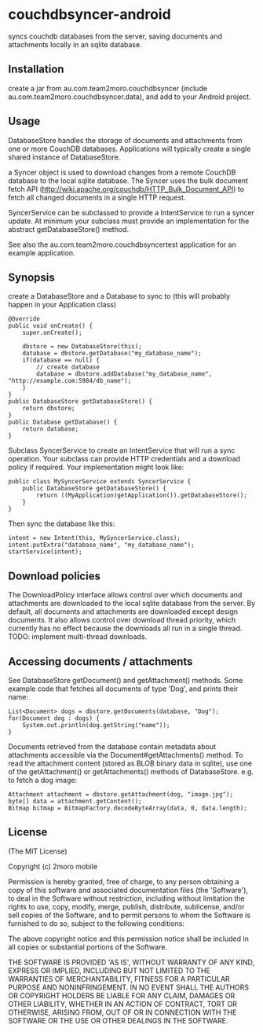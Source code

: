 couchdbsyncer-android
=====================

syncs couchdb databases from the server, saving documents and attachments locally in an sqlite database.

Installation
------------

create a jar from au.com.team2moro.couchdbsyncer (include au.com.team2moro.couchdbsyncer.data), and add to your Android project.

Usage
-----

DatabaseStore handles the storage of documents and attachments from one or more CouchDB databases.  Applications will typically create a single shared instance of DatabaseStore.

a Syncer object is used to download changes from a remote CouchDB database to the local sqlite database. The Syncer uses the bulk document fetch API (http://wiki.apache.org/couchdb/HTTP_Bulk_Document_API) to fetch all changed documents in a single HTTP request.

SyncerService can be subclassed to provide a IntentService to run a syncer update. At minimum your subclass must provide an implementation for the abstract getDatabaseStore() method.

See also the au.com.team2moro.couchdbsyncertest application for an example application.

Synopsis
--------

create a DatabaseStore and a Database to sync to (this will probably happen in your Application class)

    @Override
    public void onCreate() {
        super.onCreate();
        
        dbstore = new DatabaseStore(this);
        database = dbstore.getDatabase("my_database_name");
        if(database == null) {
            // create database
            database = dbstore.addDatabase("my_database_name", "http://example.com:5984/db_name");
        }
    }
    public DatabaseStore getDatabaseStore() {
        return dbstore;
    }
    public Database getDatabase() {
        return database;
    }
 
Subclass SyncerService to create an IntentService that will run a sync operation.  Your subclass can provide HTTP credentials and a download policy if required.  Your implementation might look like:

    public class MySyncerService extends SyncerService {
        public DatabaseStore getDatabaseStore() {
            return ((MyApplication)getApplication()).getDatabaseStore();
        }
    }

Then sync the database like this:

    intent = new Intent(this, MySyncerService.class);
    intent.putExtra("database_name", "my_database_name");
    startService(intent);

Download policies
-----------------

The DownloadPolicy interface allows control over which documents and attachments are downloaded to the local sqlite database from the server.  By default, all documents and attachments are downloaded except design documents.
It also allows control over download thread priority, which currently has no effect because the downloads all run in a single thread.
TODO: implement multi-thread downloads.

Accessing documents / attachments
---------------------------------

See DatabaseStore getDocument() and getAttachment() methods.
Some example code that fetches all documents of type 'Dog', and prints their name:

    List<Document> dogs = dbstore.getDocuments(database, "Dog");
    for(Document dog : dogs) {
        System.out.println(dog.getString("name"));
    }

Documents retrieved from the database contain metadata about attachments accessible via the Document#getAttachments() method.  To read the attachment content (stored as BLOB binary data in sqlite), use one of the getAttachment() or getAttachments() methods of DatabaseStore.  e.g. to fetch a dog image:

    Attachment attachment = dbstore.getAttachment(dog, "image.jpg");
    byte[] data = attachment.getContent();
    Bitmap bitmap = BitmapFactory.decodeByteArray(data, 0, data.length);

License
-------

(The MIT License)

Copyright (c) 2moro mobile

Permission is hereby granted, free of charge, to any person obtaining
a copy of this software and associated documentation files (the
'Software'), to deal in the Software without restriction, including
without limitation the rights to use, copy, modify, merge, publish,
distribute, sublicense, and/or sell copies of the Software, and to
permit persons to whom the Software is furnished to do so, subject to
the following conditions:

The above copyright notice and this permission notice shall be
included in all copies or substantial portions of the Software.

THE SOFTWARE IS PROVIDED 'AS IS', WITHOUT WARRANTY OF ANY KIND,
EXPRESS OR IMPLIED, INCLUDING BUT NOT LIMITED TO THE WARRANTIES OF
MERCHANTABILITY, FITNESS FOR A PARTICULAR PURPOSE AND NONINFRINGEMENT.
IN NO EVENT SHALL THE AUTHORS OR COPYRIGHT HOLDERS BE LIABLE FOR ANY
CLAIM, DAMAGES OR OTHER LIABILITY, WHETHER IN AN ACTION OF CONTRACT,
TORT OR OTHERWISE, ARISING FROM, OUT OF OR IN CONNECTION WITH THE
SOFTWARE OR THE USE OR OTHER DEALINGS IN THE SOFTWARE.
